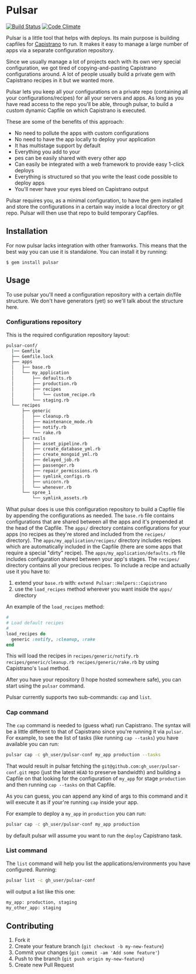 # Pulsar

[![Build Status](https://secure.travis-ci.org/nebulab/pulsar.png?branch=master)](http://travis-ci.org/nebulab/pulsar) 
[![Code Climate](https://codeclimate.com/badge.png)](https://codeclimate.com/github/nebulab/pulsar)

Pulsar is a little tool that helps with deploys. Its main purpose is building capfiles for [Capistrano](https://rubygems.org/gems/capistrano) 
to run. It makes it easy to manage a large number of apps via a separate configuration repository.

Since we usually manage a lot of projects each with its own very special configuration, we got tired of copying-and-pasting
Capistrano configurations around. A lot of people usually build a private gem with Capistrano recipes in it but we 
wanted more.

Pulsar lets you keep all your configurations on a private repo (containing all your configurations/recipes) for all your
servers and apps. As long as you have read access to the repo you'll be able, through pulsar, to build a custom dynamic 
Capfile on which Capistrano is executed.

These are some of the benefits of this approach:

* No need to pollute the apps with custom configurations
* No need to have the app locally to deploy your application
* It has multistage support by default
* Everything you add to your 
* pes can be easily shared with every other app
* Can easily be integrated with a web framework to provide easy 1-click deploys
* Everything is structured so that you write the least code possible to deploy apps
* You'll never have your eyes bleed on Capistrano output

Pulsar requires you, as a minimal configuration, to have the gem installed and store the configurations in a certain way
inside a local directory or git repo. Pulsar will then use that repo to build temporary Capfiles.

## Installation

For now pulsar lacks integration with other framworks. This means that the best way you can use it is standalone.
You can install it by running:

    $ gem install pulsar

## Usage

To use pulsar you'll need a configuration repository with a certain dir/file structure. We don't have generators (yet)
so we'll talk about the structure here.

### Configurations repository

This is the required configuration repository layout:

```bash
pulsar-conf/
  |── Gemfile
  ├── Gemfile.lock
  ├── apps
  │   ├── base.rb
  │   └── my_application
  │       ├── defaults.rb
  │       ├── production.rb
  │       ├── recipes
  │       │   └── custom_recipe.rb
  │       └── staging.rb
  └── recipes
      ├── generic
      │   ├── cleanup.rb
      │   ├── maintenance_mode.rb
      │   ├── notify.rb
      │   └── rake.rb
      ├── rails
      │   ├── asset_pipeline.rb
      │   ├── create_database_yml.rb
      │   ├── create_mongoid_yml.rb
      │   ├── delayed_job.rb
      │   ├── passenger.rb
      │   ├── repair_permissions.rb
      │   ├── symlink_configs.rb
      │   ├── unicorn.rb
      │   └── whenever.rb
      └── spree_1
          └── symlink_assets.rb
```

What pulsar does is use this configuration repository to build a Capfile file by appending the configurations as needed.
The `base.rb` file contains configurations that are shared between all the apps and it's prepended at the head of the Capfile.
The `apps/` directory contains configurations for your apps (no recipes as they're stored and included from the `recipes/` directory).
The `apps/my_application/recipes/` directory includes recipes which are automatically included in the Capfile (there 
are some apps that require a special "dirty" recipe).
The `apps/my_application/defaults.rb` file includes configuration shared between your app's stages.
The `recipes/` directory contains all your precious recipes. To include a recipe and actually use it you have to:

1. extend your `base.rb` with: `extend Pulsar::Helpers::Capistrano`
2. use the `load_recipes` method wherever you want inside the `apps/` directory

An example of the `load_recipes` method:

```ruby
#
# Load default recipes
#
load_recipes do
  generic :notify, :cleanup, :rake
end
```

This will load the recipes in `recipes/generic/notify.rb recipes/generic/cleanup.rb recipes/generic/rake.rb` by using
Capistrano's `load` method.

After you have your repository (I hope hosted somewhere safe), you can start using the `pulsar` command.

Pulsar currently supports two sub-commands: `cap` and `list`.

### Cap command

The `cap` command is needed to (guess what) run Capistrano. The syntax will be a little different to that of Capistrano
since you're running it via `pulsar`.
For example, to see the list of tasks (like running `cap --tasks`) you have available you can run:

```bash
pulsar cap -c gh_user/pulsar-conf my_app production --tasks
```

That would result in pulsar fetching the `git@github.com:gh_user/pulsar-conf.git` repo (just the latest `HEAD` 
to preserve bandwidth) and building a Capfile on that looking for the configuration of `my_app` for stage `production`
and then running `cap --tasks` on that Capfile.

As you can guess, you can append any kind of args to this command and it will execute it as if your're running `cap`
inside your app.

For example to deploy a `my_app` in `production` you can run:

```bash
pulsar cap -c gh_user/pulsar-conf my_app production
```

by default pulsar will assume you want to run the `deploy` Capistrano task.

### List command

The `list` command will help you list the applications/environments you have configured. Running:

```bash
pulsar list -c gh_user/pulsar-conf
```

will output a list like this one:

```bash
my_app: production, staging
my_other_app: staging
```

## Contributing

1. Fork it
2. Create your feature branch (`git checkout -b my-new-feature`)
3. Commit your changes (`git commit -am 'Add some feature'`)
4. Push to the branch (`git push origin my-new-feature`)
5. Create new Pull Request

